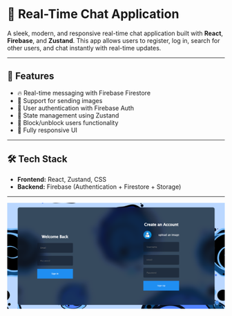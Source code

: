 # 💬 Real-Time Chat Application

A sleek, modern, and responsive real-time chat application built with **React**, **Firebase**, and **Zustand**. This app allows users to register, log in, search for other users, and chat instantly with real-time updates.

---
## 🚀 Features

- 🔥 Real-time messaging with Firebase Firestore
- 📸 Support for sending images
- 👤 User authentication with Firebase Auth
- 🧠 State management using Zustand
- 🧊 Block/unblock users functionality
- 📱 Fully responsive UI
---

## 🛠️ Tech Stack

- **Frontend:** React, Zustand, CSS
- **Backend:** Firebase (Authentication + Firestore + Storage)

---
![Screenshot of the website](https://github.com/aniketsharma1732/Real-Time-Chat-App/blob/1e9ec2d74c84872ec00450090557df4efede76bc/Screenshot%202025-08-24%20135157.png)

